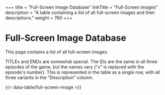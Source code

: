 +++
title = "Full-Screen Image Database"
linkTitle = "Full-Screen Images"
description = "A table containing a list of all full-screen images and their descriptions."
weight = 760
+++

# Full-Screen Image Database

This page contains a list of all full-screen images.

TITLEx and ENDx are somewhat special. The IDs are the same in all three episodes of the game, but the names vary ("x" is replaced with the episode's number). This is represented in the table as a single row, with all three variants in the "Description" column.

{{< data-table/full-screen-image >}}

